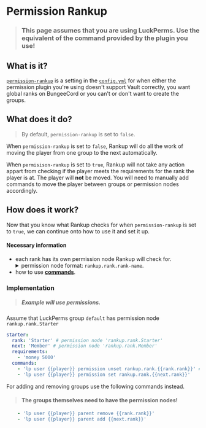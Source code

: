 # Permission Rankup

> ### This page assumes that you are using LuckPerms. Use the equivalent of the command provided by the plugin you use!

## What is it?
[`permission-rankup`](https://github.com/okx-code/Rankup3/blob/49942e5497de6da0c5fd20fe4deed2fd49620bc9/src/main/resources/config.yml#L41-L47) is a setting in the [`config.yml`](https://github.com/okx-code/Rankup3/blob/master/src/main/resources/config.yml) for when either the permission plugin you're using doesn't support Vault correctly, you want global ranks on BungeeCord or you can't or don't want to create the groups.

## What does it do?
> By default, `permission-rankup` is set to `false`.

When `permission-rankup` is set to `false`, Rankup will do all the work of moving the player from one group to the next automatically.

When `permisison-rankup` is set to `true`, Rankup will not take any action appart from checking if the player meets the requirements for the rank the player is at. The player will **not** be moved. You will need to manually add commands to move the player between groups or permission nodes accordingly.

## How does it work?

Now that you know what Rankup checks for when `permission-rankup` is set to `true`, we can continue onto how to use it and set it up.
#### Necessary information
- each rank has its own permission node Rankup will check for.
  <details><summary>permission node format: <code>rankup.rank.rank-name</code>.</summary>rank: <code>Member</code><br>permission node: <code>rankup.rank.Member</code></details>
- how to use [**commands**](../Rankups-and-prestiges/Optionals.md#1-commands).

### Implementation
> ##### Example will use permissions.
Assume that LuckPerms group `default` has permission node `rankup.rank.Starter`
```yaml
starter:
  rank: 'Starter' # permission node 'rankup.rank.Starter'
  next: 'Member' # permission node 'rankup.rank.Member'
  requirements:
    - 'money 5000'
  commands:
    - 'lp user {{player}} permission unset rankup.rank.{{rank.rank}}' # Add extra parameters, this command is universal.
    - 'lp user {{player}} permission set rankup.rank.{{next.rank}}'
```
For adding and removing groups use the following commands instead.
> #### The groups themselves need to have the permission nodes!
```yaml
    - 'lp user {{player}} parent remove {{rank.rank}}'
    - 'lp user {{player}} parent add {{next.rank}}'
```
